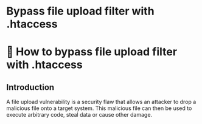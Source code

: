# Bypass file upload filter with .htaccess


# 📂 How to bypass file upload filter with .htaccess

## Introduction

A file upload vulnerability is a security flaw that allows an attacker to drop a malicious file onto a target system. This malicious file can then be used to execute arbitrary code, steal data or cause other damage.
